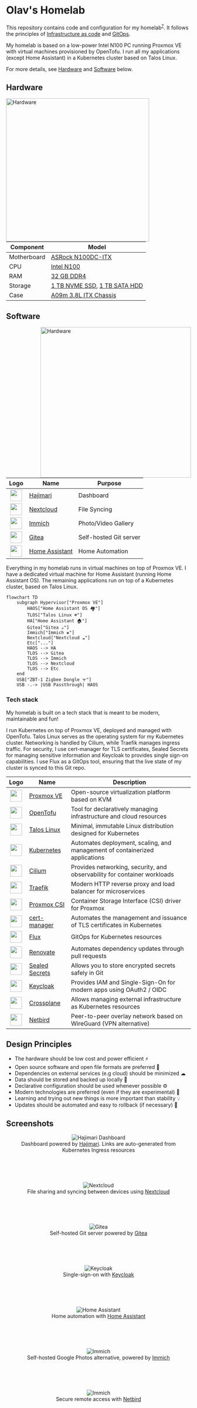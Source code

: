 # Olav's Homelab

This repository contains code and configuration for my homelab<sup>[?](https://www.reddit.com/r/homelab/wiki/introduction/)</sup>. It follows the principles of [Infrastructure as code](https://about.gitlab.com/topics/gitops/infrastructure-as-code/) and [GitOps](https://about.gitlab.com/topics/gitops/).

My homelab is based on a low-power Intel N100 PC running Proxmox VE with virtual machines provisioned by OpenTofu. I run all my applications (except Home Assistant) in a Kubernetes cluster based on Talos Linux.

For more details, see [Hardware](#hardware) and [Software](#software) below.

## Hardware

<img alt="Hardware" align="left" width="390" src=".github/images/hardware.webp">

| Component   | Model                                                                                                                               |
|-------------|-------------------------------------------------------------------------------------------------------------------------------------|
| Motherboard | [ASRock N100DC-ITX](https://www.asrock.com/mb/Intel/N100DC-ITX/)                                                                    |
| CPU         | [Intel N100](https://ark.intel.com/content/www/us/en/ark/products/231803/intel-processor-n100-6m-cache-up-to-3-40-ghz.html)         |
| RAM         | [32 GB DDR4](https://www.teamgroupinc.com/en/product-detail/memory/TEAMGROUP/elite-u-dimm-ddr4/elite-u-dimm-ddr4-TED432G3200C2201/) |
| Storage     | [1 TB NVME SSD](https://ark.intel.com/content/www/us/en/ark/products/149405/intel-ssd-660p-series-512gb-m-2-80mm-pcie-3-0-x4-3d2-qlc.html), [1 TB SATA HDD](https://www.seagate.com/gb/en/support/internal-hard-drives/laptop-hard-drives/barracuda-2-5/) |
| Case        | [A09m 3.8L ITX Chassis](https://www.aliexpress.com/item/1005006613181036.html)                                                      |

## Software

<img alt="Hardware" align="right" width="410" src=".github/images/software.webp">

| Logo                                                                                             | Name                                                                  | Purpose                 |
|:------------------------------------------------------------------------------------------------:|-----------------------------------------------------------------------|-------------------------|
| <img height="32" src="https://raw.githubusercontent.com/toboshii/hajimari/main/assets/logo.png"> | [Hajimari](https://github.com/toboshii/hajimari)                      | Dashboard               |
| <img width="32" src="https://avatars.githubusercontent.com/u/19211038">                          | [Nextcloud](https://nextcloud.com/)                                   | File Syncing            |
| <img width="32" src="https://avatars.githubusercontent.com/u/109746326">                         | [Immich](https://immich.app/)                                         | Photo/Video Gallery     |
| <img width="32" src="https://avatars.githubusercontent.com/u/12724356">                          | [Gitea](https://about.gitea.com/products/gitea/)                      | Self-hosted Git server  |
| <img width="32" src="https://avatars.githubusercontent.com/u/13844975">                          | [Home Assistant](https://www.home-assistant.io/)                      | Home Automation         |

Everything in my homelab runs in virtual machines on top of Proxmox VE. I have a dedicated virtual machine for Home Assistant (running Home Assistant OS). The remaining applications run on top of a Kubernetes cluster, based on Talos Linux. 

```mermaid
flowchart TD
    subgraph Hypervisor["Proxmox VE"]
        HAOS["Home Assistant OS 🏘"]
        TLOS["Talos Linux ☸"]
        HA["Home Assistant 🏠︎"]
        Gitea["Gitea ☕︎"]
        Immich["Immich ❀"]
        Nextcloud["Nextcloud ☁︎"]
        Etc["..."]
        HAOS --> HA
        TLOS --> Gitea
        TLOS --> Immich
        TLOS --> Nextcloud
        TLOS --> Etc
    end
    USB["ZBT-1 Zigbee Dongle ᯤ"]
    USB -.-> |USB Passthrough| HAOS
```

### Tech stack

My homelab is built on a tech stack that is meant to be modern, maintainable and fun! 

I run Kubernetes on top of Proxmox VE, deployed and managed with OpenTofu. Talos Linux serves as the operating system for my Kubernetes cluster. Networking is handled by Cilium, while Traefik manages ingress traffic. For security, I use cert-manager for TLS certificates, Sealed Secrets for managing sensitive information and Keycloak to provides single sign-on capabilities. I use Flux as a GitOps tool, ensuring that the live state of my cluster is synced to this Git repo.

| Logo                                                                                                                                         | Name                                                                      | Description                                                                        |
|:--------------------------------------------------------------------------------------------------------------------------------------------:|---------------------------------------------------------------------------|------------------------------------------------------------------------------------|
| <img width="32" src="https://avatars.githubusercontent.com/u/2678585">                                                                       | [Proxmox VE](https://www.proxmox.com/en/proxmox-virtual-environment/)     | Open-source virtualization platform based on KVM                                   |
| <img width="32" src="https://avatars.githubusercontent.com/u/142061836">                                                                     | [OpenTofu](https://opentofu.org/)                                         | Tool for declaratively managing infrastructure and cloud resources                 |
| <img width="32" src="https://avatars.githubusercontent.com/u/13804887">                                                                      | [Talos Linux](https://www.talos.dev/)                                     | Minimal, immutable Linux distribution designed for Kubernetes                      |
| <img width="32" src="https://avatars.githubusercontent.com/u/13629408">                                                                      | [Kubernetes](https://kubernetes.io/)                                      | Automates deployment, scaling, and management of containerized applications        |
| <img width="32" src="https://avatars.githubusercontent.com/u/21054566">                                                                      | [Cilium](https://cilium.io/)                                              | Provides networking, security, and observability for container workloads           |
| <img width="32" src="https://icon.icepanel.io/Technology/svg/Traefik-Proxy.svg">                                                             | [Traefik](https://traefik.io/traefik/)                                    | Modern HTTP reverse proxy and load balancer for microservices                      |
| <img width="32" src="https://raw.githubusercontent.com/sergelogvinov/proxmox-csi-plugin/refs/heads/main/charts/proxmox-csi-plugin/icon.png"> | [Proxmox CSI](https://github.com/sergelogvinov/proxmox-csi-plugin)        | Container Storage Interface (CSI) driver for Proxmox                               |
| <img width="32" src="https://avatars.githubusercontent.com/u/39950598">                                                                      | [cert-manager](https://cert-manager.io/)                                  | Automates the management and issuance of TLS certificates in Kubernetes            |
| <img width="32" src="https://avatars.githubusercontent.com/u/52158677">                                                                      | [Flux](https://fluxcd.io/)                                                | GitOps for Kubernetes resources                                                    |
| <img width="32" src="https://avatars.githubusercontent.com/u/38656520">                                                                      | [Renovate](https://docs.renovatebot.com/)                                 | Automates dependency updates through pull requests                                 |
| <img width="32" src="https://avatars.githubusercontent.com/u/34656521">                                                                      | [Sealed Secrets](https://github.com/bitnami-labs/sealed-secrets)          | Allows you to store encrypted secrets safely in Git                                |
| <img width="32" src="https://avatars.githubusercontent.com/u/4921466">                                                                       | [Keycloak](https://www.keycloak.org/)                                     | Provides IAM and Single-Sign-On for modern apps using OAuth2 / OIDC                |
| <img width="32" src="https://avatars.githubusercontent.com/u/45158470">                                                                      | [Crossplane](https://crossplane.io/)                                      | Allows managing external infrastructure as Kubernetes resources                    |
| <img width="32" src="https://avatars.githubusercontent.com/u/100464677">                                                                     | [Netbird](https://netbird.io/)                                            | Peer-to-peer overlay network based on WireGuard (VPN alternative)                  |


## Design Principles

* The hardware should be low cost and power efficient ⚡
* Open source software and open file formats are preferred 🐧
* Dependencies on external services (e.g cloud) should be minimized ☁
* Data should be stored and backed up locally 💾
* Declarative configuration should be used whenever possible ⚙️
* Modern technologies are preferred (even if they are experimental) 📡
* Learning and trying out new things is more important than stability 💡
* Updates should be automated and easy to rollback (if necessary) 🔄

## Screenshots

<div align="center">

<figure>
    <img src=".github/images/screenshot-hajimari.webp"
         alt="Hajimari Dashboard">
    <figcaption>Dashboard powered by <a href="https://github.com/toboshii/hajimari">Hajimari</a>. Links are auto-generated from Kubernetes Ingress resources</figcaption>
</figure>
<br/>
<br/>
<br/>

<figure>
    <img src=".github/images/screenshot-nextcloud.webp"
         alt="Nextcloud">
    <figcaption>File sharing and syncing between devices using <a href="https://nextcloud.com/">Nextcloud</a></figcaption>
</figure>
<br/>
<br/>
<br/>

<figure>
    <img src=".github/images/screenshot-gitea.webp"
         alt="Gitea">
    <figcaption>Self-hosted Git server powered by <a href="https://about.gitea.com/products/gitea/">Gitea</a></figcaption>
</figure>
<br/>
<br/>
<br/>

<figure>
    <img src=".github/images/screenshot-keycloak.webp"
         alt="Keycloak">
    <figcaption>Single-sign-on with <a href="https://www.keycloak.org/">Keycloak</a></figcaption>
</figure>
<br/>
<br/>
<br/>

<figure>
    <img src=".github/images/screenshot-homeassistant.webp"
         alt="Home Assistant">
    <figcaption>Home automation with <a href="https://www.home-assistant.io/">Home Assistant</a></figcaption>
</figure>
<br/>
<br/>
<br/>

<figure>
    <img src=".github/images/screenshot-immich.webp"
         alt="Immich">
    <figcaption>Self-hosted Google Photos alternative, powered by <a href="https://immich.app/">Immich</a></figcaption>
</figure>
<br/>
<br/>
<br/>

<figure>
    <img src=".github/images/screenshot-netbird.webp"
         alt="Immich">
    <figcaption>Secure remote access with <a href="https://netbird.io/">Netbird</a></figcaption>
</figure>
<br/>
<br/>
<br/>

</div>
